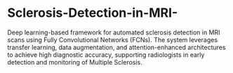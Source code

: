 # Sclerosis-Detection-in-MRI-
Deep learning-based framework for automated sclerosis detection in MRI scans using Fully Convolutional Networks (FCNs). The system leverages transfer learning, data augmentation, and attention-enhanced architectures to achieve high diagnostic accuracy, supporting radiologists in early detection and monitoring of Multiple Sclerosis.
